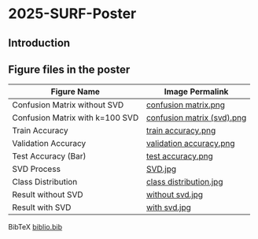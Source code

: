 # 2025-SURF-Poster

## Introduction

## Figure files in the poster

| Figure Name | Image Permalink |
|------------|--------------------------------------|
| Confusion Matrix without SVD | [confusion matrix.png](https://github.com/Guameezia/2025_SURF_Poster_in_XJTLU/blob/a2d506813bff0c5524757d87ae8c055334c4314a/Images/confusion%20matrix.png) |
| Confusion Matrix with k=100 SVD   | [confusion matrix (svd).png](https://github.com/Guameezia/2025_SURF_Poster_in_XJTLU/blob/ebb5cfcfd354dde653f7ff1c307a3aec9d4ec0c6/Images/confusion%20matrix%20(svd).png) |
| Train Accuracy | [train accuracy.png](https://github.com/Guameezia/2025_SURF_Poster_in_XJTLU/blob/b6a6c32fd87b9e3a7ccc1f5400d1b0f7f698f649/Images/train%20accuracy.png) |
| Validation Accuracy | [validation accuracy.png](https://github.com/Guameezia/2025_SURF_Poster_in_XJTLU/blob/1e4e6a7efe8c8688c255fbf37272c18eb12a1705/Images/validation%20accuracy.png) |
| Test Accuracy (Bar) | [test accuracy.png](https://github.com/Guameezia/2025_SURF_Poster_in_XJTLU/blob/68db33e55454aeb845aadb9043ee09b02900ac5b/Images/test%20accuracy.png) |
| SVD Process |  [SVD.jpg](https://github.com/Guameezia/2025_SURF_Poster_in_XJTLU/blob/86982f56342927dcc48000cb73504fd9b3a6aa13/Images/SVD.jpg)  |
| Class Distribution | [class distribution.jpg](https://github.com/Guameezia/2025_SURF_Poster_in_XJTLU/blob/bba6f78975438352bd0facd8120ecf578b4a80a5/Images/class%20distribution.jpg) |
| Result without SVD | [without svd.jpg](https://github.com/Guameezia/2025_SURF_Poster_in_XJTLU/blob/6ce006aa7ec6d88083796a7707384d0f81c81eb5/Images/without%20svd.jpg) |
| Result with SVD | [with svd.jpg](https://github.com/Guameezia/2025_SURF_Poster_in_XJTLU/blob/9074376bf7a4944bcc45f27c4b5517dc15fc4e97/Images/with%20svd.jpg) |

BibTeX [biblio.bib](https://github.com/Guameezia/2025_SURF_Poster/blob/b40e2a64fad84e8c7e6d7ad431948cfc08471243/biblio.bib)
